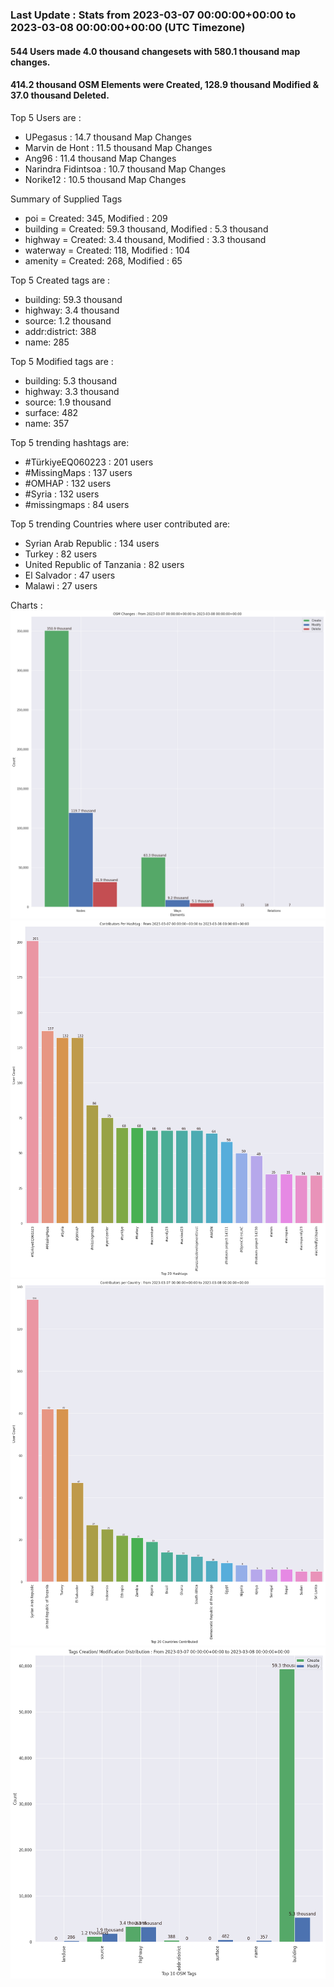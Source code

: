 ### Last Update : Stats from 2023-03-07 00:00:00+00:00 to 2023-03-08 00:00:00+00:00 (UTC Timezone)

#### 544 Users made 4.0 thousand changesets with 580.1 thousand map changes.
#### 414.2 thousand OSM Elements were Created, 128.9 thousand Modified & 37.0 thousand Deleted.

Top 5 Users are : 
- UPegasus : 14.7 thousand Map Changes
- Marvin de Hont : 11.5 thousand Map Changes
- Ang96 : 11.4 thousand Map Changes
- Narindra Fidintsoa : 10.7 thousand Map Changes
- Norike12 : 10.5 thousand Map Changes

Summary of Supplied Tags
- poi = Created: 345, Modified : 209
- building = Created: 59.3 thousand, Modified : 5.3 thousand
- highway = Created: 3.4 thousand, Modified : 3.3 thousand
- waterway = Created: 118, Modified : 104
- amenity = Created: 268, Modified : 65


Top 5 Created tags are :
- building: 59.3 thousand
- highway: 3.4 thousand
- source: 1.2 thousand
- addr:district: 388
- name: 285


Top 5 Modified tags are :
- building: 5.3 thousand
- highway: 3.3 thousand
- source: 1.9 thousand
- surface: 482
- name: 357


Top 5 trending hashtags are:
- #TürkiyeEQ060223 : 201 users
- #MissingMaps : 137 users
- #OMHAP : 132 users
- #Syria : 132 users
- #missingmaps : 84 users


Top 5 trending Countries where user contributed are:
- Syrian Arab Republic : 134 users
- Turkey : 82 users
- United Republic of Tanzania : 82 users
- El Salvador : 47 users
- Malawi : 27 users


 Charts : 
![Alt text](./charts/osm_changes.png) 
![Alt text](./charts/users_per_hashtag.png) 
![Alt text](./charts/users_per_country.png) 
![Alt text](./charts/tags.png) 
